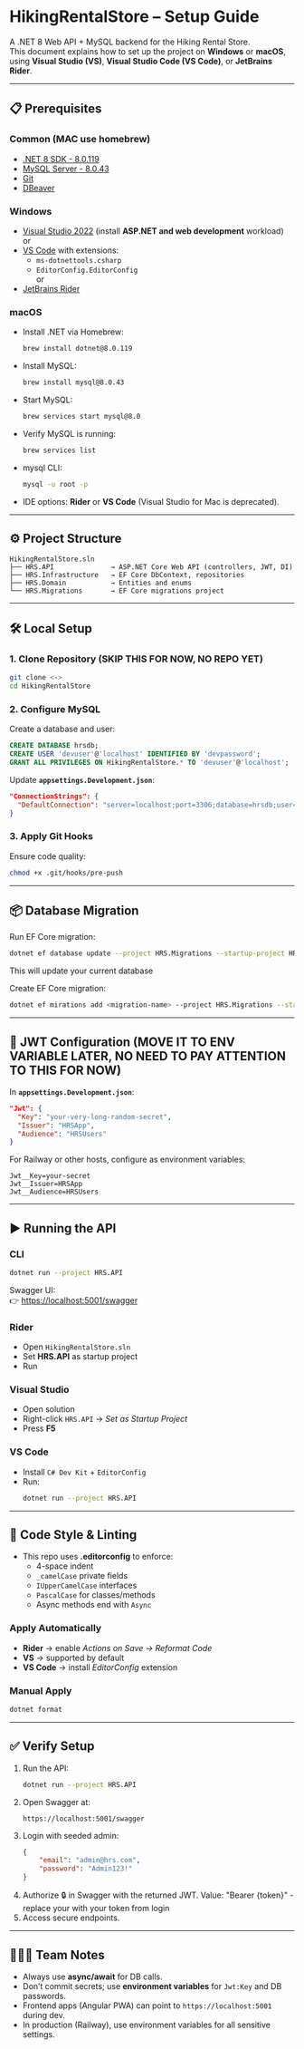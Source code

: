# HikingRentalStore – Setup Guide

A .NET 8 Web API + MySQL backend for the Hiking Rental Store.  
This document explains how to set up the project on **Windows** or **macOS**, using **Visual Studio (VS)**, **Visual Studio Code (VS Code)**, or **JetBrains Rider**.

---

## 📋 Prerequisites

### Common (MAC use homebrew)

-   [.NET 8 SDK - 8.0.119](https://dotnet.microsoft.com/en-us/download/dotnet/8.0)
-   [MySQL Server - 8.0.43](https://dev.mysql.com/downloads/mysql/)
-   [Git](https://git-scm.com/downloads)
-   [DBeaver](https://dbeaver.io/download/)

### Windows

-   [Visual Studio 2022](https://visualstudio.microsoft.com/vs/) (install **ASP.NET and web development** workload)  
    or
-   [VS Code](https://code.visualstudio.com/) with extensions:
    -   `ms-dotnettools.csharp`
    -   `EditorConfig.EditorConfig`  
        or
-   [JetBrains Rider](https://www.jetbrains.com/rider/)

### macOS

-   Install .NET via Homebrew:
    ```bash
    brew install dotnet@8.0.119
    ```
-   Install MySQL:
    ```bash
    brew install mysql@8.0.43
    ```
-   Start MySQL:
    ```bash
    brew services start mysql@8.0
    ```
-   Verify MySQL is running:
    ```bash
    brew services list
    ```
-   mysql CLI:
    ```bash
    mysql -u root -p
    ```
-   IDE options: **Rider** or **VS Code** (Visual Studio for Mac is deprecated).

---

## ⚙️ Project Structure

```
HikingRentalStore.sln
├── HRS.API              → ASP.NET Core Web API (controllers, JWT, DI)
├── HRS.Infrastructure   → EF Core DbContext, repositories
├── HRS.Domain           → Entities and enums
└── HRS.Migrations       → EF Core migrations project
```

---

## 🛠️ Local Setup

### 1. Clone Repository (SKIP THIS FOR NOW, NO REPO YET)

```bash
git clone <->
cd HikingRentalStore
```

### 2. Configure MySQL

Create a database and user:

```sql
CREATE DATABASE hrsdb;
CREATE USER 'devuser'@'localhost' IDENTIFIED BY 'devpassword';
GRANT ALL PRIVILEGES ON HikingRentalStore.* TO 'devuser'@'localhost';
```

Update **`appsettings.Development.json`**:

```json
"ConnectionStrings": {
  "DefaultConnection": "server=localhost;port=3306;database=hrsdb;user=devuser;password=devpassword"
}
```

### 3. Apply Git Hooks

Ensure code quality:

```bash
chmod +x .git/hooks/pre-push
```

---

## 📦 Database Migration

Run EF Core migration:

```bash
dotnet ef database update --project HRS.Migrations --startup-project HRS.API
```

This will update your current database

Create EF Core migration:

```bash
dotnet ef mirations add <migration-name> --project HRS.Migrations --startup-project HRS.API
```

---

## 🔑 JWT Configuration (MOVE IT TO ENV VARIABLE LATER, NO NEED TO PAY ATTENTION TO THIS FOR NOW)

In **`appsettings.Development.json`**:

```json
"Jwt": {
  "Key": "your-very-long-random-secret",
  "Issuer": "HRSApp",
  "Audience": "HRSUsers"
}
```

For Railway or other hosts, configure as environment variables:

```
Jwt__Key=your-secret
Jwt__Issuer=HRSApp
Jwt__Audience=HRSUsers
```

---

## ▶️ Running the API

### CLI

```bash
dotnet run --project HRS.API
```

Swagger UI:  
👉 [https://localhost:5001/swagger](https://localhost:5001/swagger)

### Rider

-   Open `HikingRentalStore.sln`
-   Set **HRS.API** as startup project
-   Run

### Visual Studio

-   Open solution
-   Right-click `HRS.API` → _Set as Startup Project_
-   Press **F5**

### VS Code

-   Install `C# Dev Kit` + `EditorConfig`
-   Run:
    ```bash
    dotnet run --project HRS.API
    ```

---

## 🧹 Code Style & Linting

-   This repo uses **.editorconfig** to enforce:
    -   4-space indent
    -   `_camelCase` private fields
    -   `IUpperCamelCase` interfaces
    -   `PascalCase` for classes/methods
    -   Async methods end with `Async`

### Apply Automatically

-   **Rider** → enable _Actions on Save → Reformat Code_
-   **VS** → supported by default
-   **VS Code** → install _EditorConfig_ extension

### Manual Apply

```bash
dotnet format
```

---

## ✅ Verify Setup

1. Run the API:
    ```bash
    dotnet run --project HRS.API
    ```
2. Open Swagger at:
    ```
    https://localhost:5001/swagger
    ```
3. Login with seeded admin:
    ```json
    {
        "email": "admin@hrs.com",
        "password": "Admin123!"
    }
    ```
4. Authorize 🔒 in Swagger with the returned JWT. Value: "Bearer {token}" - replace your with your token from login
5. Access secure endpoints.

---

## 🧑‍🤝‍🧑 Team Notes

-   Always use **async/await** for DB calls.
-   Don’t commit secrets; use **environment variables** for `Jwt:Key` and DB passwords.
-   Frontend apps (Angular PWA) can point to `https://localhost:5001` during dev.
-   In production (Railway), use environment variables for all sensitive settings.
